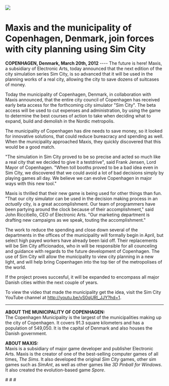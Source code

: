 ![](https://github.com/jmoeller/game-journalism/raw/master/simcityofcph.png)

Maxis and the municipality of Copenhagen, Denmark, join forces with city planning using Sim City
================================================================================================

**COPENHAGEN, Denmark, March 20th, 2012** ---- The future is here! Maxis, a subsidiary of Electronic Arts,
today announced that the next edition of the city simulation series Sim City, is so advanced that it will
be used in the planning works of a real city, allowing the city to save dozens of suitcases of money.

Today the municipality of Copenhagen, Denmark, in collaboration with Maxis announced, that the entire
city council of Copenhagen has received early beta access for the forthcoming city simulator "Sim City".
The beta access will be used to cut expenses and administration, by using the game to determine the best
courses of action to take when deciding what to expand, build and demolish in the Nordic metropolis.

The municipality of Copenhagen has dire needs to save money, so it looked for innovative solutions,
that could reduce bureacracy and spending as well. When the municipality approached Maxis, they quickly
discovered that this would be a good match.

"The simulation in Sim City proved to be so precise and acted so much like a real city that we decided to
give it a testdrive", said Frank Jensen, Lord Mayor of Copenhagen. "When toll booths proved to be a bad idea
even in Sim City, we discovered that we could avoid a lot of bad decisions simply by playing games all day.
We believe we can evolve Copenhagen in major ways with this new tool."

Maxis is thrilled that their new game is being used for other things than fun. "That our city simulator can
be used in the decision making process in an *actually* city, is a great accomplishment. Our team of programmers
have been partying around the clock because of their accomplishment," said John Riccitiello, CEO of Electronic Arts.
"Our marketing department is drafting new campaigns as we speak, touting the accomplishment."

The work to reduce the spending and close down several of the departments in the offices of the municipality will
formally begin in April, but select high payed workers have already been laid off. Their replacements will be Sim
City afficionados, who in will be responsible for all counceling and guidance with regards to the future development
of Copenhagen. The use of Sim City will allow the municipality to view city planning in a new light, and will help
bring Copenhagen into the top tier of the metropolises of the world.

If the project proves succesful, it will be expanded to encompass all major Danish cities within the next couple of
years.

To view the video that made the municipality get the idea, visit the Sim City YouTube channel at <http://youtu.be/vS0qURl_JJY?hd=1>.

---

**ABOUT THE MUNICIPALITY OF COPENHAGEN:**  
The Copenhagen Municipality is the largest of the municipalities making up the city of Copenhagen. It covers 91.3 square
kilometers and has a population of 549,050. It is the capital of Denmark and also houses the Danish government.

**ABOUT MAXIS:**  
Maxis is a subsidiary of major game developer and publisher Electronic Arts. Maxis is the creator of one of the
best-selling computer games of all times, *The Sims*. It also developed the original *Sim City* games, other sim
games such as *SimAnt*, as well as other games like *3D Pinball for Windows*. It also created the evolution-based
game *Spore*.

\# \# \#